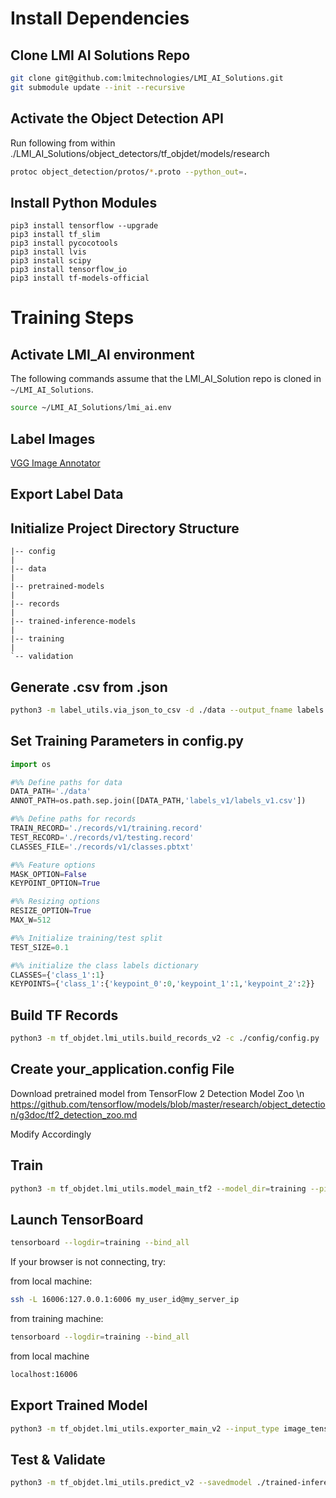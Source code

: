 # Install Dependencies
## Clone LMI AI Solutions Repo
```bash
git clone git@github.com:lmitechnologies/LMI_AI_Solutions.git
git submodule update --init --recursive
```
## Activate the Object Detection API
Run following from within ./LMI_AI_Solutions/object_detectors/tf_objdet/models/research
```bash
protoc object_detection/protos/*.proto --python_out=.
```
## Install Python Modules
    pip3 install tensorflow --upgrade
    pip3 install tf_slim
    pip3 install pycocotools
    pip3 install lvis
    pip3 install scipy
    pip3 install tensorflow_io
    pip3 install tf-models-official

# Training Steps

## Activate LMI_AI environment
The following commands assume that the LMI_AI_Solution repo is cloned in `~/LMI_AI_Solutions`.

```bash
source ~/LMI_AI_Solutions/lmi_ai.env 
```

## Label Images

[VGG Image Annotator](https://www.robots.ox.ac.uk/~vgg/software/via/)

## Export Label Data

## Initialize Project Directory Structure

```
|-- config
|
|-- data
|
|-- pretrained-models
|
|-- records
|
|-- trained-inference-models
|
|-- training
|
`-- validation
```

## Generate .csv from .json

``` bash
python3 -m label_utils.via_json_to_csv -d ./data --output_fname labels.csv --label_name=Name --render True --mask_to_bbox False
```

## Set Training Parameters in config.py
``` python
import os

#%% Define paths for data
DATA_PATH='./data'
ANNOT_PATH=os.path.sep.join([DATA_PATH,'labels_v1/labels_v1.csv'])

#%% Define paths for records
TRAIN_RECORD='./records/v1/training.record'
TEST_RECORD='./records/v1/testing.record'
CLASSES_FILE='./records/v1/classes.pbtxt'

#%% Feature options 
MASK_OPTION=False
KEYPOINT_OPTION=True

#%% Resizing options
RESIZE_OPTION=True
MAX_W=512

#%% Initialize training/test split
TEST_SIZE=0.1

#%% initialize the class labels dictionary
CLASSES={'class_1':1}
KEYPOINTS={'class_1':{'keypoint_0':0,'keypoint_1':1,'keypoint_2':2}}

```


## Build TF Records

``` bash
python3 -m tf_objdet.lmi_utils.build_records_v2 -c ./config/config.py
```

## Create your_application.config File
Download pretrained model from TensorFlow 2 Detection Model Zoo \n
https://github.com/tensorflow/models/blob/master/research/object_detection/g3doc/tf2_detection_zoo.md

Modify Accordingly

## Train 

``` bash
python3 -m tf_objdet.lmi_utils.model_main_tf2 --model_dir=training --pipeline_config_path=config/pipeline.config

```

## Launch TensorBoard

``` bash
tensorboard --logdir=training --bind_all
```
If your browser is not connecting, try:

from local machine: 
``` bash
ssh -L 16006:127.0.0.1:6006 my_user_id@my_server_ip
```

from training machine:
``` bash
tensorboard --logdir=training --bind_all
```

from local machine
``` bash
localhost:16006
```

## Export Trained Model

``` bash
python3 -m tf_objdet.lmi_utils.exporter_main_v2 --input_type image_tensor --pipeline_config_path ./config/pipeline.config --trained_checkpoint_dir ./training --output_directory ./trained-inference-models
```

## Test & Validate

``` bash
python3 -m tf_objdet.lmi_utils.predict_v2 --savedmodel ./trained-inference-models/saved_model --labels ./records/classes.pbtxt --image ./data/path_to_images --min_dim 1024 --max_dim 1024 --num-classes 2 --min-confidence 0.5 --draw True -s ./data/validation_images -o ./data/validation_images/prediction_results.csv
```

